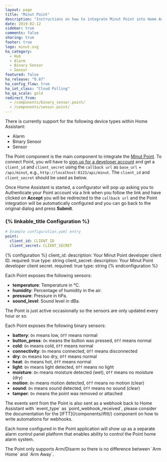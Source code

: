 ```yaml
---
layout: page
title: "Minut Point"
description: "Instructions on how to integrate Minut Point into Home Assistant."
date: 2019-02-12
sidebar: true
comments: false
sharing: true
footer: true
logo: minut.svg
ha_category: 
  - Hub
  - Alarm
  - Binary Sensor
  - Sensor
featured: false
ha_release: "0.87"
ha_config_flow: true
ha_iot_class: "Cloud Polling"
ha_qa_scale: gold
redirect_from:
  - /components/binary_sensor.point/
  - /components/sensor.point/
---
```


There is currently support for the following device types within Home Assistant:
  - Alarm
  - Binary Sensor
  - Sensor

The Point component is the main component to integrate the [Minut Point](https://minut.com/). To connect Point, you will have to [sign up for a developer account](https://minut.com/community/developers/) and get a `client_id` and `client_secret` using the `callback url`  as `base_url` + `/api/minut`, e.g., `http://localhost:8123/api/minut`. The `client_id` and `client_secret` should be used as below.

Once Home Assistant is started, a configurator will pop up asking you to Authenticate your Point account via a link when you follow the link and have clicked on **Accept** you will be redirected to the `callback url` and the Point integration will be automatically configured and you can go back to the original dialog and press **Submit**.

### {% linkable_title Configuration %}

```yaml
# Example configuration.yaml entry
point:
  client_id: CLIENT_ID
  client_secret: CLIENT_SECRET
```

{% configuration %}
client_id:
  description: Your Minut Point developer client ID.
  required: true
  type: string
client_secret:
  description: Your Minut Point developer client secret.
  required: true
  type: string
{% endconfiguration %}

Each Point exposes the following sensors:

- **temperature**: Temperature in °C.
- **humidity**: Percentage of humidity in the air.
- **pressure**: Pressure in hPa.
- **sound_level**: Sound level in dBa.

<p class='note'>
The Point is just active occasionally so the sensors are only updated every hour or so.
</p>

Each Point exposes the following binary sensors:

- **battery**: `On` means low, `Off` means normal
- **button_press**: `On` means the button was pressed, `Off` means normal
- **cold**: `On` means cold, `Off` means normal
- **connectivity**: `On` means connected, `Off` means disconnected
- **dry**: `On` means too dry, `Off` means normal
- **heat**: `On` means hot, `Off` means normal
- **light**: `On` means light detected, `Off` means no light
- **moisture**: `On` means moisture detected (wet), `Off` means no moisture (dry)
- **motion**: `On` means motion detected, `Off` means no motion (clear)
- **sound**: `On` means sound detected, `Off` means no sound (clear)
- **tamper**: `On` means the point was removed or attached

<p class='note'>
The events sent from the Point is also sent as a webhook back to Home Assistant with `event_type` as `point_webhook_received`, please consider the documentation for the [IFTT](/components/ifttt/) component on how to write automations for webhooks.
</p>

Each home configured in the Point application will show up as a separate alarm control panel platform that enables ability to control the Point home alarm system.

<p class="note">
The Point only supports Arm/Disarm so there is no difference between `Arm Home` and `Arm Away`.
</p>
